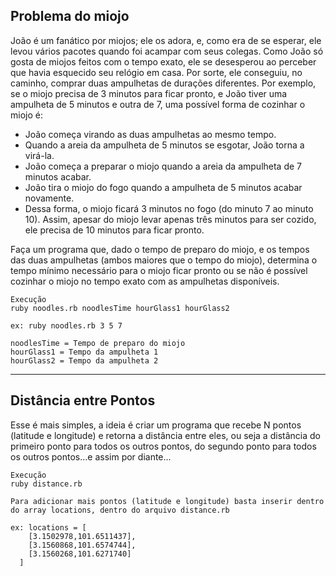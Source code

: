 ## Problema do miojo

João é um fanático por miojos; ele os adora, e, como era de se esperar, ele levou vários pacotes quando foi acampar com seus colegas. Como João só gosta de miojos feitos com o tempo exato, ele se desesperou ao perceber que havia esquecido seu relógio em casa. Por sorte, ele conseguiu, no caminho, comprar duas ampulhetas de durações diferentes. Por exemplo, se o miojo precisa de 3 minutos para ficar pronto, e João tiver uma ampulheta de 5 minutos e outra de 7, uma possível forma de cozinhar o miojo é:

- João começa virando as duas ampulhetas ao mesmo tempo.
- Quando a areia da ampulheta de 5 minutos se esgotar, João torna a virá-la.
- João começa a preparar o miojo quando a areia da ampulheta de 7 minutos acabar.
- João tira o miojo do fogo quando a ampulheta de 5 minutos acabar novamente.
- Dessa forma, o miojo ficará 3 minutos no fogo (do minuto 7 ao minuto 10). Assim, apesar do miojo levar apenas três minutos para ser cozido, ele precisa de 10 minutos para ficar pronto.

Faça um programa que, dado o tempo de preparo do miojo, e os tempos das duas ampulhetas (ambos maiores que o tempo do miojo), determina o tempo mínimo necessário para o miojo ficar pronto ou se não é possível cozinhar o miojo no tempo exato com as ampulhetas disponíveis.

```
Execução
ruby noodles.rb noodlesTime hourGlass1 hourGlass2

ex: ruby noodles.rb 3 5 7

noodlesTime = Tempo de preparo do miojo
hourGlass1 = Tempo da ampulheta 1
hourGlass2 = Tempo da ampulheta 2
```
--------------------------------------------------------------------

## Distância entre Pontos

Esse é mais simples, a ideia é criar um programa que recebe N pontos
(latitude e longitude) e retorna a distância entre eles, ou seja a
distância do primeiro ponto para todos os outros pontos, do segundo
ponto para todos os outros pontos…e assim por diante...

```
Execução
ruby distance.rb

Para adicionar mais pontos (latitude e longitude) basta inserir dentro do array locations, dentro do arquivo distance.rb

ex: locations = [
    [3.1502978,101.6511437],
    [3.1560868,101.6574744],
    [3.1560268,101.6271740]
  ]
```